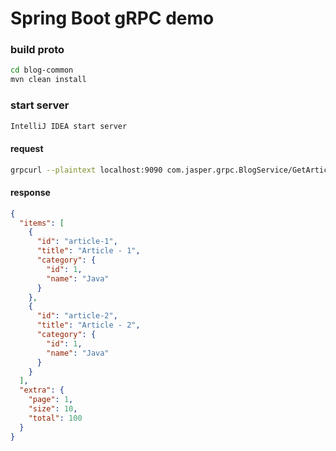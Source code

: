 # Spring Boot gRPC demo

### build proto

```bash
cd blog-common
mvn clean install
```

### start server

```bash
IntelliJ IDEA start server
```

#### request

```bash
grpcurl --plaintext localhost:9090 com.jasper.grpc.BlogService/GetArticles
```

#### response

```json
{
  "items": [
    {
      "id": "article-1",
      "title": "Article - 1",
      "category": {
        "id": 1,
        "name": "Java"
      }
    },
    {
      "id": "article-2",
      "title": "Article - 2",
      "category": {
        "id": 1,
        "name": "Java"
      }
    }
  ],
  "extra": {
    "page": 1,
    "size": 10,
    "total": 100
  }
}
```